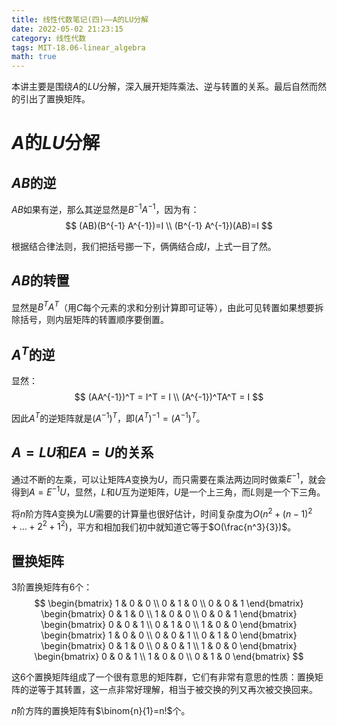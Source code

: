 ```yaml
---
title: 线性代数笔记(四)——A的LU分解
date: 2022-05-02 21:23:15
category: 线性代数
tags: MIT-18.06-linear_algebra
math: true
---
```


本讲主要是围绕$A$的$LU$分解，深入展开矩阵乘法、逆与转置的关系。最后自然而然的引出了置换矩阵。

<!--more-->

# $A$的$LU$分解
## $AB$的逆
$AB$如果有逆，那么其逆显然是$B^{-1}A^{-1}$，因为有：
$$
(AB)(B^{-1} A^{-1})=I
\\ (B^{-1} A^{-1})(AB)=I
$$

根据结合律法则，我们把括号挪一下，俩俩结合成$I$，上式一目了然。

## $AB$的转置
显然是$B^TA^T$（用$C$每个元素的求和分别计算即可证等），由此可见转置如果想要拆除括号，则内层矩阵的转置顺序要倒置。

## $A^T$的逆
显然：
$$
(AA^{-1})^T = I^T = I
\\ (A^{-1})^TA^T = I
$$

因此$A^T$的逆矩阵就是$(A^{-1})^T$，即$(A^T)^{-1}=(A^{-1})^T$。

## $A=LU$和$EA=U$的关系
通过不断的左乘，可以让矩阵$A$变换为$U$，而只需要在乘法两边同时做乘$E^{-1}$，就会得到$A=E^{-1}U$，显然，$L$和$U$互为逆矩阵，$U$是一个上三角，而$L$则是一个下三角。

将$n$阶方阵$A$变换为$LU$需要的计算量也很好估计，时间复杂度为$O(n^2+(n-1)^2+\dots+2^2+1^2)$，平方和相加我们初中就知道它等于$O(\frac{n^3}{3})$。


## 置换矩阵
3阶置换矩阵有6个：
$$
\begin{bmatrix}
1 & 0 & 0 
\\ 0 & 1 & 0 
\\ 0 & 0 & 1 
\end{bmatrix}
\begin{bmatrix}
0 & 1 & 0 
\\ 1 & 0 & 0
\\ 0 & 0 & 1 
\end{bmatrix}
\begin{bmatrix}
0 & 0 & 1
\\ 0 & 1 & 0
\\ 1 & 0 & 0
\end{bmatrix}
\begin{bmatrix}
1 & 0 & 0
\\ 0 & 0 & 1
\\ 0 & 1 & 0
\end{bmatrix}
\begin{bmatrix}
0 & 1 & 0
\\ 0 & 0 & 1
\\ 1 & 0 & 0
\end{bmatrix}
\begin{bmatrix}
0 & 0 & 1
\\ 1 & 0 & 0
\\ 0 & 1 & 0
\end{bmatrix}
$$

这6个置换矩阵组成了一个很有意思的矩阵群，它们有非常有意思的性质：置换矩阵的逆等于其转置，这一点非常好理解，相当于被交换的列又再次被交换回来。

$n$阶方阵的置换矩阵有$\binom{n}{1}=n!$个。